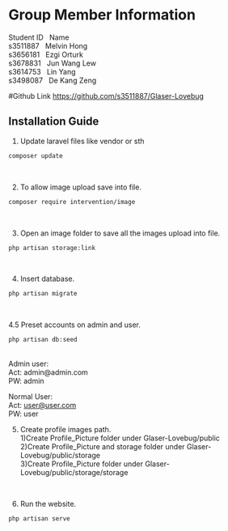 # Group Member Information
Student ID&nbsp;&nbsp;&nbsp;Name<br/>
s3511887&nbsp;&nbsp;&nbsp;Melvin Hong<br/>
s3656181&nbsp;&nbsp;&nbsp;Ezgi Orturk<br/>
s3678831&nbsp;&nbsp;&nbsp;Jun Wang Lew<br/>
s3614753&nbsp;&nbsp;&nbsp;Lin Yang<br/>
s3498087&nbsp;&nbsp;&nbsp;De Kang Zeng</br>

#Github Link
https://github.com/s3511887/Glaser-Lovebug


## Installation Guide
1. Update laravel files like vendor or sth</br>
```bash
composer update
```
</br>

2. To allow image upload save into file.</br>
```bash
composer require intervention/image
```
</br>

3. Open an image folder to save all the images upload into file.</br>
```bash
php artisan storage:link
```
</br>

4. Insert database.</br>
```bash
php artisan migrate
```
</br>

4.5 Preset accounts on admin and user.</br>
```bash
php artisan db:seed
```
</br>
Admin user:</br>
Act: admin@admin.com</br>
PW: admin</br>

Normal User:</br>
Act: user@user.com</br>
PW: user</br>

5. Create profile images path.</br>
1)Create Profile_Picture folder under Glaser-Lovebug/public</br>
2)Create Profile_Picture and storage folder under Glaser-Lovebug/public/storage</br>
3)Create Profile_Picture folder under Glaser-Lovebug/public/storage/storage</br>
</br>


6. Run the website.</br>
```bash
php artisan serve
```
</br>


